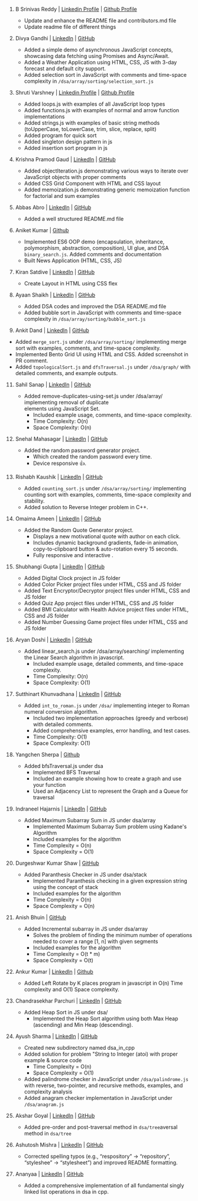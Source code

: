 1. B Srinivas Reddy | [Linkedin Profile](https://www.linkedin.com/in/bsrinivasreddy) | [Github Profile](https://github.com/srinivasr)
   - Update and enhance the README file and contributors.md file
   - Update readme file of different things

3. Divya Gandhi | [LinkedIn](https://www.linkedin.com/in/divya-gandhi-) | [GitHub](https://github.com/Digaa2710)
   - Added a simple demo of asynchronous JavaScript concepts, showcasing data fetching using Promises and Async/Await.
   - Added a Weather Application using HTML, CSS, JS with 3-day forecast and default city support.
   - Added selection sort in JavaScript with comments and time-space complexity in `/dsa/array/sorting/selection_sort.js`

4. Shruti Varshney | [Linkedin Profile](https://www.linkedin.com/in/shrutivarshney-tech) | [Github Profile](https://github.com/Shruti441)
   - Added loops.js with examples of all JavaScript loop types
   - Added functions.js with examples of normal and arrow function implementations
   - Added strings.js with examples of basic string methods (toUpperCase, toLowerCase, trim, slice, replace, split)
   - Added program for quick sort
   - Added singleton design pattern in js
   - Added insertion sort program in js

5. Krishna Pramod Gaud | [LinkedIn](https://www.linkedin.com/in/krishna-gaud-981522350) | [GitHub](https://github.com/krishnagaud6)
   - Added objectIteration.js demonstrating various ways to iterate over JavaScript objects with proper comments
   - Added CSS Grid Component with HTML and CSS layout
   - Added memoization.js demonstrating generic memoization function for factorial and sum examples

6. Abbas Abro | [LinkedIn](https://www.linkedin.com/in/abro-abbas/) | [GitHub](https://github.com/abbasabro)
   - Added a well structured README.md file

7. Aniket Kumar | [Github](https://github.com/aniKet0753)
   - Implemented ES6 OOP demo (encapsulation, inheritance, polymorphism, abstraction, composition), UI glue, and DSA `binary_search.js`. Added comments and documentation
   - Built News Application (HTML, CSS, JS)

8. Kiran Satdive | [LinkedIn](https://www.linkedin.com/in/kiran-satdive/) | [GitHub](https://github.com/kiransatdive)
   - Create Layout in HTML using CSS flex

9. Ayaan Shaikh | [LinkedIn](https://www.linkedin.com/in/ayaan-shaikh-) | [GitHub](https://github.com/ayaantuts)
   - Added DSA codes and improved the DSA README.md file
   - Added bubble sort in JavaScript with comments and time-space complexity in `/dsa/array/sorting/bubble_sort.js`

10. Ankit Dand | [LinkedIn](https://www.linkedin.com/in/ankit-dand) | [GitHub](https://github.com/AnkitDand)
   - Added `merge_sort.js` under `/dsa/array/sorting/` implementing merge sort with examples, comments, and time-space complexity.
   - Implemented Bento Grid UI using HTML and CSS. Added screenshot in PR comment.
   - Added `topologicalSort.js` and `dfsTraversal.js` under `/dsa/graph/` with detailed comments, and example outputs.

11. Sahil Sanap | [LinkedIn](https://www.linkedin.com/in/sahilsanap101) | [GitHub](https://github.com/sahilsanap101)
    - Added remove-duplicates-using-set.js under /dsa/array/ implementing removal of duplicate  
      elements using JavaScript Set.
      - Included example usage, comments, and time-space complexity.
      - Time Complexity: O(n)
      - Space Complexity: O(n)

12. Snehal Mahasagar | [LinkedIn](https://www.linkedin.com/in/snehal-mahasagar/) | [GitHub](https://github.com/Snehalmahasagar/)
    - Added the random password generator project.
      - Which created the random password every time.
      - Device responsive 👍.

13. Rishabh Kaushik | [LinkedIn](www.linkedin.com/in/rishabh-kaushik-9876a238a) | [GitHub](https://github.com/Rishu222006)
    - Added `counting_sort.js` under `/dsa/array/sorting/` implementing counting sort with examples, comments, time-space
      complexity and stability.
    - Added solution to Reverse Integer problem in C++.

14. Omaima Ameen | [LinkedIn](www.linkedin.com/in/omaima-ameen-24a6272a6) | [GitHub](https://github.com/Omaima-Ameen)
    - Added the Random Quote Generator project.
      - Displays a new motivational quote with author on each click.
      - Includes dynamic background gradients, fade-in animation, copy-to-clipboard button & auto-rotation every 15 seconds.
      - Fully responsive and interactive .

15. Shubhangi Gupta | [LinkedIn](https://www.linkedin.com/in/shubhangi-gupta-749520208/) | [GitHub](https://github.com/ShubhangiGupta07)
    - Added Digital Clock project in JS folder
    - Added Color Picker project files under HTML, CSS and JS folder
    - Added Text Encryptor/Decryptor project files under HTML, CSS and JS folder
    - Added Quiz App project files under HTML, CSS and JS folder
    - Added BMI Calculator with Health Advice project files under HTML, CSS and JS folder
    - Added Number Guessing Game project files under HTML, CSS and JS folder
      
16. Aryan Doshi | [LinkedIn](https://www.linkedin.com/in/aryan-doshi-213a792a1) | [GitHub](https://github.com/aryan-2206)
    - Added linear_search.js under /dsa/array/searching/ implementing the Linear Search algorithm in javascript.
      - Included example usage, detailed comments, and time-space complexity.
      - Time Complexity: O(n)
      - Space Complexity: O(1)

17. Sutthinart Khunvadhana | [LinkedIn](https://www.linkedin.com/in/iakgoog) | [GitHub](https://github.com/iakgoog)
    - Added `int_to_roman.js` under `/dsa/` implementing integer to Roman numeral conversion algorithm.
      - Included two implementation approaches (greedy and verbose) with detailed comments.
      - Added comprehensive examples, error handling, and test cases.
      - Time Complexity: O(1)
      - Space Complexity: O(1)

18. Yangchen Sherpa | [Github](https://github.com/yonasherpa04)
    - Added bfsTraversal.js under dsa
      - Implemented BFS Traversal
      - Included an example showing how to create a graph and use your function
      - Used an Adjacency List to represent the Graph and a Queue for traversal

19. Indraneel Hajarnis | [LinkedIn](https://www.linkedin.com/in/indraneel-hajarnis-082438330) | [GitHub](https://github.com/Indraneel-Hajarnis)
    - Added Maximum Subarray Sum in JS under dsa/array
      - Implemented Maximum Subarray Sum problem using Kadane's Algorithm
      - Included examples for the algorithm
      - Time Complexity = O(n)
      - Space Complexity = O(1)

20. Durgeshwar Kumar Shaw | [GitHub](https://github.com/Durgeshwar-AI)
    - Added Paranthesis Checker in JS under dsa/stack
      - Implemented Paranthesis checking in a given expression string using the concept of stack
      - Included examples for the algorithm
      - Time Complexity = O(n)
      - Space Complexity = O(n)

21. Anish Bhuin | [GitHub](https://github.com/Anibhu)
    - Added Incremental subarray in JS under dsa/array
      - Solves the problem of finding the minimum number of operations needed to cover a range [1, n] with given segments
      - Included examples for the algorithm
      - Time Complexity = O(t \* m)
      - Space Complexity = O(t)

22. Ankur Kumar | [LinkedIn](https://www.linkedin.com/in/ankur-kumar-74061b234/) | [Github](https://github.com/ankurO7)
    - Added Left Rotate by K places program in javascript in O(n) Time complexity and O(1) Space complexity.

23. Chandrasekhar Parchuri | [LinkedIn](https://www.linkedin.com/in/chandrasekhar-parchuri-2515a3311/) | [GitHub](https://github.com/chandra-011220)
    - Added Heap Sort in JS under dsa/
      - Implemented the Heap Sort algorithm using both Max Heap (ascending) and Min Heap (descending).
        
24. Ayush Sharma | [LinkedIn](https://linkedin.com/in/ayushHardeniya) | [GitHub](https://github.com/ayushHardeniya)
    - Created new subdirectory named dsa_in_cpp
    - Added solution for problem "String to Integer (atoi) with proper example & source code
      - Time Complexity = O(n)
      - Space Complexity = O(1)
    - Added palindrome checker in JavaScript under `/dsa/palindrome.js` with reverse, two-pointer, and recursive methods, examples, and complexity analysis
    - Added anagram checker implementation in JavaScript under `/dsa/anagram.js`

25. Akshar Goyal | [LinkedIn](https://www.linkedin.com/in/akshar-goyal/) | [GitHub](https://github.com/AksharGoyal)
    - Added pre-order and post-traversal method in `dsa/tree`aversal method in `dsa/tree`
      
26. Ashutosh Mishra | [LinkedIn](https://www.linkedin.com/in/theashutoshmishra/) | [GitHub](https://github.com/TheAshutoshMishra)
    - Corrected spelling typos (e.g., “respository” → “repository”, “styleshee” → “stylesheet”) and improved README formatting.

27. Ananyaa | [LinkedIn](https://www.linkedin.com/in/ananyaa1805/) | [GitHub](https://github.com/ananyaa0518)
    - Added a comprehensive implementation of all fundamental singly linked list operations in dsa in cpp.
